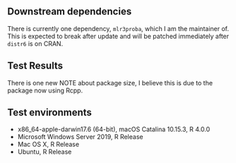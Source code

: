 ## Downstream dependencies

There is currently one dependency, `mlr3proba`, which I am the maintainer of. This is expected to break after update and will be patched immediately after `distr6` is on CRAN.

## Test Results

There is one new NOTE about package size, I believe this is due to the package now using Rcpp.

## Test environments

* x86_64-apple-darwin17.6 (64-bit), macOS Catalina 10.15.3, R 4.0.0
* Microsoft Windows Server 2019, R Release
* Mac OS X, R Release
* Ubuntu, R Release

